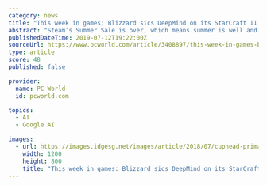 ```yaml
---
category: news
title: "This week in games: Blizzard sics DeepMind on its StarCraft II players, Cuphead heads to Netflix"
abstract: "Steam’s Summer Sale is over, which means summer is well and truly underway. I hope you’re all having a good July, the only month of the year where games sort-of stop releasing for a bit. I know I am. Given that I loved the opening hours of The Bard ..."
publishedDateTime: 2019-07-12T19:22:00Z
sourceUrl: https://www.pcworld.com/article/3408897/this-week-in-games-blizzard-sics-deepmind-on-its-starcraft-ii-players-cuphead-heads-to-netflix.html
type: article
score: 48
published: false

provider:
  name: PC World
  id: pcworld.com

topics:
  - AI
  - Google AI

images:
  - url: https://images.idgesg.net/images/article/2018/07/cuphead-primary-100765566-large.3x2.jpg
    width: 1200
    height: 800
    title: "This week in games: Blizzard sics DeepMind on its StarCraft II players, Cuphead heads to Netflix"
---
```

